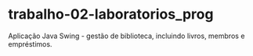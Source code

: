 # trabalho-02-laboratorios_prog
Aplicação Java Swing - gestão de biblioteca, incluindo livros, membros e empréstimos. 
